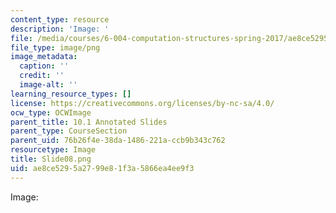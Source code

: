 ```yaml
---
content_type: resource
description: 'Image: '
file: /media/courses/6-004-computation-structures-spring-2017/ae8ce5295a2799e81f3a5866ea4ee9f3_Slide08.png
file_type: image/png
image_metadata:
  caption: ''
  credit: ''
  image-alt: ''
learning_resource_types: []
license: https://creativecommons.org/licenses/by-nc-sa/4.0/
ocw_type: OCWImage
parent_title: 10.1 Annotated Slides
parent_type: CourseSection
parent_uid: 76b26f4e-38da-1486-221a-ccb9b343c762
resourcetype: Image
title: Slide08.png
uid: ae8ce529-5a27-99e8-1f3a-5866ea4ee9f3
---
```

Image: 